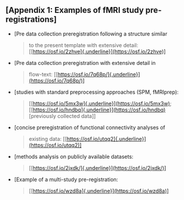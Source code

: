 ## [Appendix 1: Examples of fMRI study pre-registrations]

- [Pre data collection preregistration following a structure similar

  > to the present template with extensive detail:
  > [[https://osf.io/2zhve]{.underline}](https://osf.io/2zhve)]

- [Pre data collection preregistration with extensive detail in

  > flow-text: [[https://osf.io/7q68p/]{.underline}](https://osf.io/7q68p/)]

- [studies with standard preprocessing approaches (SPM, fMRIprep):

  > [[https://osf.io/5mx3w]{.underline}](https://osf.io/5mx3w); [[https://osf.io/hndbq]{.underline}](https://osf.io/hndbq) \[previously collected data\]]

- [concise preregistration of functional connectivity analyses of

  > existing data: [[https://osf.io/utqq2]{.underline}](https://osf.io/utqq2)]

- [methods analysis on publicly available datasets:

  > [[https://osf.io/2jxdk/]{.underline}](https://osf.io/2jxdk/)]

- [Example of a multi-study pre-registration:
  > [[https://osf.io/wzd8a]{.underline}](https://osf.io/wzd8a)]
